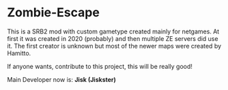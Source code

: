 # Zombie-Escape
This is a SRB2 mod with custom gametype created
mainly for netgames. At first it was created in 2020 (probably)
and then multiple ZE servers did use it.
The first creator is unknown but most of the 
newer maps were created
by Hamitto.

If anyone wants, contribute to this
project, this will be really good!

Main Developer now is: **Jisk (Jiskster)**
